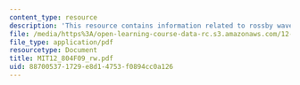 ```yaml
---
content_type: resource
description: 'This resource contains information related to rossby waves - ocean data. '
file: /media/https%3A/open-learning-course-data-rc.s3.amazonaws.com/12-804-large-scale-flow-dynamics-lab-fall-2009/887005371729e8d14753f0894cc0a126_MIT12_804F09_rw.pdf
file_type: application/pdf
resourcetype: Document
title: MIT12_804F09_rw.pdf
uid: 88700537-1729-e8d1-4753-f0894cc0a126
---
```

